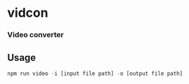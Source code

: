 # vidcon 

### Video converter 

## Usage

``` javascript
npm run video -i [input file path] -o [output file path]
```
